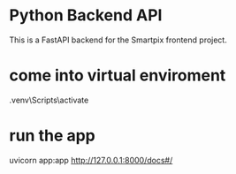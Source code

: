 ﻿# Python Backend API

This is a FastAPI backend for the Smartpix frontend project.
# come into virtual enviroment 
.venv\Scripts\activate     
# run the app
uvicorn app:app 
http://127.0.0.1:8000/docs#/